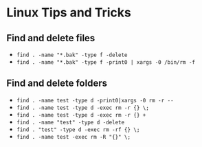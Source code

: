 # Linux Tips and Tricks

## Find and delete files

* `find . -name "*.bak" -type f -delete`
* `find . -name "*.bak" -type f -print0 | xargs -0 /bin/rm -f`

## Find and delete folders

* `find . -name test -type d -print0|xargs -0 rm -r --`
* `find . -name test -type d -exec rm -r {} \;`
* `find . -name test -type d -exec rm -r {} +`
* `find . -name "test" -type d -delete`
* `find . "test" -type d -exec rm -rf {} \;`
* `find . -name test -exec rm -R "{}" \;`
